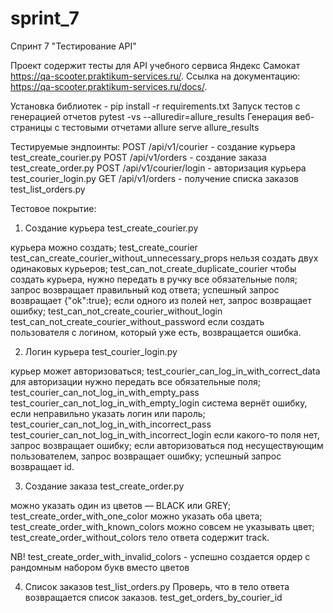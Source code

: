 # sprint_7 

Спринт 7 "Тестирование API"

Проект содержит тесты для API учебного сервиса Яндекс Самокат https://qa-scooter.praktikum-services.ru/.
Ссылка на документацию: https://qa-scooter.praktikum-services.ru/docs/.

Установка библиотек -  pip install -r requirements.txt
Запуcк тестов c генерацией отчетов pytest -vs --alluredir=allure_results
Генерация веб-страницы с тестовыми отчетами allure serve allure_results

Тестируемые эндпоинты:
POST /api/v1/courier - создание курьера test_create_courier.py
POST /api/v1/orders - создание заказа test_create_order.py
POST /api/v1/courier/login - авторизация курьера test_courier_login.py
GET /api/v1/orders - получение списка заказов test_list_orders.py

Тестовое покрытие:

1. Создание курьера test_create_courier.py

курьера можно создать; test_create_courier test_can_create_courier_without_unnecessary_props
нельзя создать двух одинаковых курьеров; test_can_not_create_duplicate_courier
чтобы создать курьера, нужно передать в ручку все обязательные поля; 
запрос возвращает правильный код ответа;
успешный запрос возвращает {"ok":true};
если одного из полей нет, запрос возвращает ошибку; test_can_not_create_courier_without_login test_can_not_create_courier_without_password
если создать пользователя с логином, который уже есть, возвращается ошибка.


2. Логин курьера test_courier_login.py

курьер может авторизоваться; test_courier_can_log_in_with_correct_data
для авторизации нужно передать все обязательные поля; test_courier_can_not_log_in_with_empty_pass test_courier_can_not_log_in_with_empty_login
система вернёт ошибку, если неправильно указать логин или пароль; test_courier_can_not_log_in_with_incorrect_pass test_courier_can_not_log_in_with_incorrect_login
если какого-то поля нет, запрос возвращает ошибку;
если авторизоваться под несуществующим пользователем, запрос возвращает ошибку;
успешный запрос возвращает id.



3. Создание заказа test_create_order.py

можно указать один из цветов — BLACK или GREY; test_create_order_with_one_color
можно указать оба цвета; test_create_order_with_known_colors
можно совсем не указывать цвет; test_create_order_without_colors
тело ответа содержит track.

NB! test_create_order_with_invalid_colors - успешно создается ордер с рандомным набором букв вместо цветов


4. Список заказов  test_list_orders.py
Проверь, что в тело ответа возвращается список заказов. test_get_orders_by_courier_id

